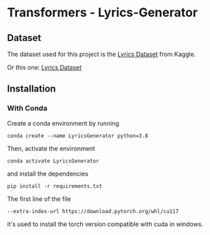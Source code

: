 # Transformers - Lyrics-Generator
## Dataset
The dataset used for this project is the [Lyrics Dataset](https://www.kaggle.com/datasets/mervedin/genius-lyrics) from Kaggle.

Or this one: [Lyrics Dataset](https://www.kaggle.com/neisse/scrapped-lyrics-from-6-genres)

## Installation
### With Conda
Create a conda environment by running
```
conda create --name LyricsGenerator python=3.8
```
Then, activate the environment
```
conda activate LyricsGenerator
```
and install the dependencies
```
pip install -r requirements.txt
```
The first line of the file
```
--extra-index-url https://download.pytorch.org/whl/cu117
```
it's used to install the torch version compatible with cuda in windows.
